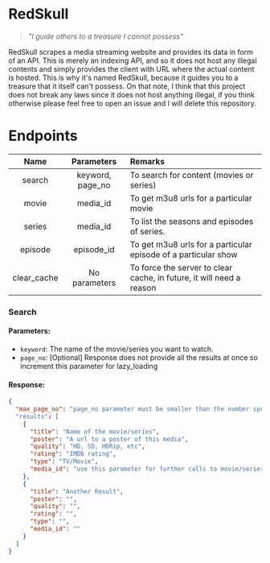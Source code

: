 # RedSkull

> _"I guide others to a treasure I cannot possess"_

RedSkull scrapes a media streaming website and provides its data in form of an API. This is merely an indexing API,
and so it does not host any illegal contents and simply provides the client with URL where the actual content is hosted.
This is why it's named RedSkull, because it guides you to a treasure that it itself can't possess. On that note, I think
that this project does not break any laws since it does not host anything illegal, if you think otherwise please feel
free to open an issue and I will delete this repository.

# Endpoints

|    Name     |    Parameters    | Remarks                                                              |
|:-----------:|:----------------:|:---------------------------------------------------------------------|
|   search    | keyword, page_no | To search for content (movies or series)                             |
|    movie    |     media_id     | To get m3u8 urls for a particular movie                              |
|   series    |     media_id     | To list the seasons and episodes of series.                          |
|   episode   |    episode_id    | To get m3u8 urls for a particular episode of a particular show       |
| clear_cache |  No parameters   | To force the server to clear cache, in future, it will need a reason |

### Search

#### Parameters:

- `keyword`: The name of the movie/series you want to watch.
- `page_no`: [Optional] Response does not provide all the results at once so increment this parameter for lazy_loading

#### Response:

```json
{
  "max_page_no": "page_no parameter must be smaller than the number specified here"
  "results": [
    {
      "title": "Name of the movie/series",
      "poster": "A url to a poster of this media",
      "quality": "HD, SD, HDRip, etc",
      "rating": "IMDB rating",
      "type": "TV/Movie",
      "media_id": "use this parameter for further calls to movie/series endpoint"
    },
    {
      "title": "Another Result",
      "poster": "",
      "quality": "",
      "rating": "",
      "type": "",
      "media_id": ""
    }
  ]
}
```
